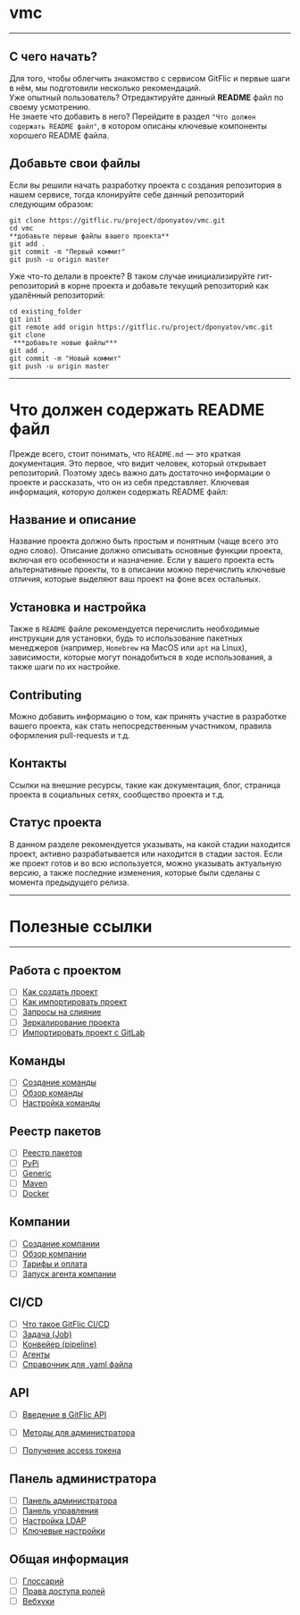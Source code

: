# vmc

***
##  С чего начать?
Для того, чтобы облегчить знакомство с сервисом GitFlic и первые шаги в нём, мы подготовили несколько рекомендаций.  
Уже опытный пользователь? Отредактируйте данный **README** файл по своему усмотрению.  
Не знаете что добавить в него? Перейдите в раздел `"Что должен содержать README файл"`, в котором описаны ключевые компоненты хорошего README файла. 

## Добавьте свои файлы
Если вы решили начать разработку проекта с создания репозитория в нашем сервисе, тогда клонируйте себе данный репозиторий следующим образом:


```
git clone https://gitflic.ru/project/dponyatov/vmc.git
cd vmc
**добавьте первые файлы вашего проекта**
git add .
git commit -m "Первый коммит"
git push -u origin master
```

Уже что-то делали в проекте? В таком случае инициализируйте гит-репозиторий в корне проекта и добавьте текущий репозиторий как удалённый репозиторий:

```
cd existing_folder
git init
git remote add origin https://gitflic.ru/project/dponyatov/vmc.git
git clone
 ***добавьте новые файлы***
git add .
git commit -m "Новый коммит"
git push -u origin master
```
***


# Что должен содержать README файл


Прежде всего, стоит понимать, что `README.md` — это краткая документация. Это первое, что видит человек, который открывает репозиторий. Поэтому здесь важно дать достаточно информации о проекте и рассказать, что он из себя представляет.
Ключевая информация, которую должен содержать README файл:

## Название и описание
Название проекта должно быть простым и понятным (чаще всего это одно слово).
Описание должно описывать основные функции проекта, включая его особенности и назначение. 
Если у вашего проекта есть альтернативные проекты, то в описании можно перечислить ключевые отличия, которые выделяют ваш проект на фоне всех остальных.

## Установка и настройка
Также в `README` файле рекомендуется перечислить необходимые инструкции для установки, 
будь то использование пакетных менеджеров (например, `Homebrew` на MacOS или `apt` на Linux), 
зависимости, которые могут понадобиться в ходе использования, а также шаги по их настройке.

## Contributing
Можно добавить информацию о том, как принять участие в разработке вашего проекта, как стать непосредственным участником, правила оформления pull-requests и т.д.

## Контакты
Ссылки на внешние ресурсы, такие как документация, блог, страница проекта в социальных сетях, сообщество проекта и т.д.

## Статус проекта
В данном разделе рекомендуется указывать, на какой стадии находится проект, активно разрабатывается или находится в стадии застоя.
Если же проект готов и во всю используется, можно указывать актуальную версию, а также последние изменения, которые были сделаны с момента предыдущего релиза.

***

# Полезные ссылки

***

## Работа с проектом

- [ ] [Как создать проект](https://docs.gitflic.space/project/project_create)
- [ ] [Как импортировать проект](https://docs.gitflic.space/project/import_base)
- [ ] [Запросы на слияние](https://docs.gitflic.space/project/merge_request)
- [ ] [Зеркалирование проекта](https://docs.gitflic.space/project/mirror)
- [ ] [Импортировать проект с GitLab](https://docs.gitflic.space/project/import)

## Команды
- [ ] [Создание команды](https://docs.gitflic.space/team/create)
- [ ] [Обзор команды](https://docs.gitflic.space/team/view)
- [ ] [Настройка команды](https://docs.gitflic.space/team/settings)

## Реестр пакетов
- [ ] [Реестр пакетов](https://docs.gitflic.space/registry/package)
- [ ] [PyPi](https://docs.gitflic.space/registry/pypi_registry)
- [ ] [Generic](https://docs.gitflic.space/registry/generic_registry)
- [ ] [Maven](https://docs.gitflic.space/registry/maven_registry)
- [ ] [Docker](https://docs.gitflic.space/registry/docker)

## Компании
- [ ] [Создание компании](https://docs.gitflic.space/company/create)
- [ ] [Обзор компании](https://docs.gitflic.space/company/view)
- [ ] [Тарифы и оплата](https://docs.gitflic.space/company/price)
- [ ] [Запуск агента компании](https://docs.gitflic.space/company/saas_runner_setup)

## CI/CD
- [ ] [Что такое GitFlic CI/CD](https://docs.gitflic.space/cicd/introduction)
- [ ] [Задача (Job)](https://docs.gitflic.space/cicd/job)
- [ ] [Конвейер (pipeline)](https://docs.gitflic.space/cicd/pipeline)
- [ ] [Агенты](https://docs.gitflic.space/cicd/agent)
- [ ] [Справочник для .yaml файла](https://docs.gitflic.space/cicd/gitflic-ci-yaml)

## API
- [ ] [Введение в GitFlic API](https://docs.gitflic.space/api/intro)
- [ ] [Методы для администратора](https://docs.gitflic.space/api/admin)
- [ ] [Получение access токена](https://docs.gitflic.space/api/access-token)


## Панель администратора
- [ ] [Панель администратора](https://docs.gitflic.space/admin_panel/intro)
- [ ] [Панель управления](https://docs.gitflic.space/admin_panel/dashboard)
- [ ] [Настройка LDAP](https://docs.gitflic.space/admin_panel/ldap)
- [ ] [Ключевые настройки](https://docs.gitflic.space/admin_panel/settings)

## Общая информация
- [ ] [Глоссарий](https://docs.gitflic.space/common/gloss)
- [ ] [Права доступа ролей](https://docs.gitflic.space/common/manage_roles)
- [ ] [Вебхуки](https://docs.gitflic.space/common/webhook)